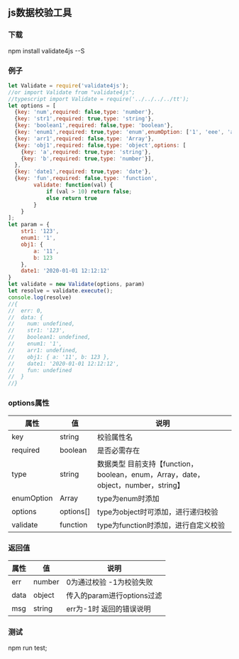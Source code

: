 ## js数据校验工具

### 下载
npm install validate4js --S

### 例子

``` javascript
let Validate = require('validate4js'); 
//or import Validate from "validate4js";
//typescript import Validate = require('../../../../tt');
let options = [
  {key: 'num',required: false,type: 'number'},
  {key: 'str1',required: true,type: 'string'},
  {key: 'boolean1',required: false,type: 'boolean'},
  {key: 'enum1',required: true,type: 'enum',enumOption: ['1', 'eee', 'a', 123]},
  {key: 'arr1',required: false,type: 'Array'},
  {key: 'obj1',required: false,type: 'object',options: [
    {key: 'a',required: true,type: 'string'},
    {key: 'b',required: true,type: 'number'}],
  },
  {key: 'date1',required: true,type: 'date'},
  {key: 'fun',required: false,type: 'function',
        validate: function(val) {
            if (val > 10) return false;
            else return true
        }
    }
];
let param = {
    str1: '123',
    enum1: '1',
    obj1: {
        a: '11',
        b: 123
    },
    date1: '2020-01-01 12:12:12'
}
let validate = new Validate(options, param)
let resolve = validate.execute();
console.log(resolve) 
//{
//  err: 0,
//  data: {
//    num: undefined,
//    str1: '123',
//    boolean1: undefined,
//    enum1: '1',
//    arr1: undefined,
//    obj1: { a: '11', b: 123 },
//    date1: '2020-01-01 12:12:12',
//    fun: undefined
//  }
//}
```

### options属性

|属性|值|说明|
|----|----|----|
|key|string|校验属性名|
|required|boolean|是否必需存在|
|type|string|数据类型 目前支持【function，boolean，enum，Array，date，object，number，string】|
|enumOption|Array|type为enum时添加|
|options|options[]|type为object时可添加，进行递归校验|
|validate|function|type为function时添加，进行自定义校验|

### 返回值

|属性|值|说明|
|----|----|----|
|err|number|0为通过校验 -1为校验失败|
|data|object|传入的param进行options过滤|
|msg|string|err为-1时 返回的错误说明|

### 测试

npm run test; 
